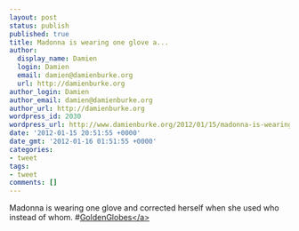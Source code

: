 ```yaml
---
layout: post
status: publish
published: true
title: Madonna is wearing one glove a...
author:
  display_name: Damien
  login: Damien
  email: damien@damienburke.org
  url: http://damienburke.org
author_login: Damien
author_email: damien@damienburke.org
author_url: http://damienburke.org
wordpress_id: 2030
wordpress_url: http://www.damienburke.org/2012/01/15/madonna-is-wearing-one-glove-a/
date: '2012-01-15 20:51:55 +0000'
date_gmt: '2012-01-16 01:51:55 +0000'
categories:
- tweet
tags:
- tweet
comments: []
---
```

<p>Madonna is wearing one glove and corrected herself when she used who instead of whom. #<a href="http:&#47;&#47;search.twitter.com&#47;search?q=%23GoldenGlobes" class="aktt_hashtag">GoldenGlobes<&#47;a></p>
